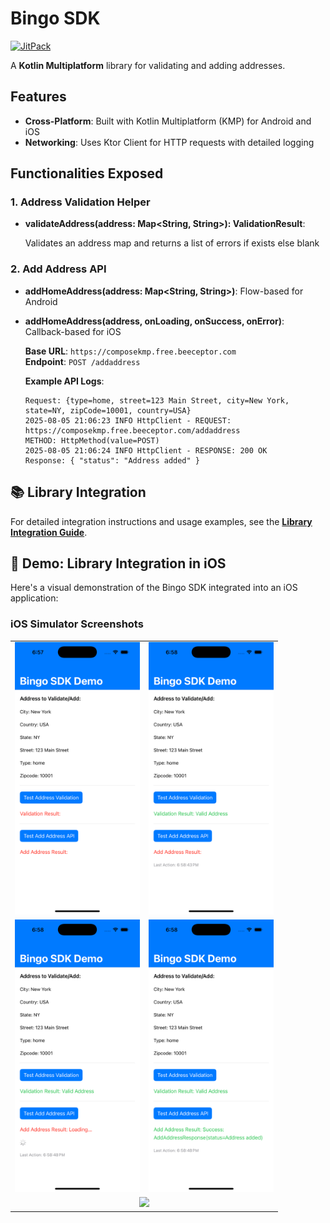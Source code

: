 # Bingo SDK

[![JitPack](https://jitpack.io/v/Asutosh11/Bingo.svg)](https://jitpack.io/#Asutosh11/Bingo)

A **Kotlin Multiplatform** library for validating and adding addresses.

## Features

- **Cross-Platform**: Built with Kotlin Multiplatform (KMP) for Android and iOS
- **Networking**: Uses Ktor Client for HTTP requests with detailed logging

## Functionalities Exposed

### 1. Address Validation Helper

- **validateAddress(address: Map<String, String>): ValidationResult**:

  Validates an address map and returns a list of errors if exists else blank

### 2. Add Address API

- **addHomeAddress(address: Map<String, String>)**: Flow-based for Android
- **addHomeAddress(address, onLoading, onSuccess, onError)**: Callback-based for iOS

  **Base URL**: `https://composekmp.free.beeceptor.com`  
  **Endpoint**: `POST /addaddress`

  **Example API Logs**:
  ```
  Request: {type=home, street=123 Main Street, city=New York, state=NY, zipCode=10001, country=USA}
  2025-08-05 21:06:23 INFO HttpClient - REQUEST: https://composekmp.free.beeceptor.com/addaddress
  METHOD: HttpMethod(value=POST)
  2025-08-05 21:06:24 INFO HttpClient - RESPONSE: 200 OK
  Response: { "status": "Address added" }
  ```



## 📚 Library Integration

For detailed integration instructions and usage examples, see the [**Library Integration Guide**](LIBRARY_INTEGRATION.md).

## 📱 Demo: Library Integration in iOS

Here's a visual demonstration of the Bingo SDK integrated into an iOS application:

### iOS Simulator Screenshots

<table>
  <tr>
    <td><img src="screenshots/Simulator%20Screenshot%20-%20iPhone%2016%20Pro%20-%202025-08-13%20at%2018.57.30.png" width="200"/></td>
    <td><img src="screenshots/Simulator%20Screenshot%20-%20iPhone%2016%20Pro%20-%202025-08-13%20at%2018.58.44.png" width="200"/></td>
  </tr>
  <tr>
    <td><img src="screenshots/Simulator%20Screenshot%20-%20iPhone%2016%20Pro%20-%202025-08-13%20at%2018.58.49.png" width="200"/></td>
    <td><img src="screenshots/Simulator%20Screenshot%20-%20iPhone%2016%20Pro%20-%202025-08-13%20at%2018.58.54.png" width="200"/></td>
  </tr>
  <tr>
    <td colspan="2" align="center"><img src="screenshots/Screenshot%202025-08-13%20at%207.03.24%20PM.png" width="400"/></td>
  </tr>
</table>